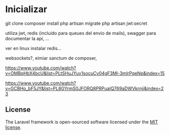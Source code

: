 #  Inicializar
git clone
composer install
php artisan migrate
php artisan jwt:secret


utiliza jwt, redis (incluido para queues del envio de mails), swagger para documentar la api, ...

ver en linux instalar redis...

websockets?, eimiar sanctum de composer,

https://www.youtube.com/watch?v=OMBqHbX4bcU&list=PLtSHuJYuv1socuCv04gF3Ml-3mlrPqeNp&index=15

https://www.youtube.com/watch?v=GCBHo_bF5JY&list=PL8GYrmS0JFORQ8PRPuaIQ769aDWVkrnjj&index=23
## License

The Laravel framework is open-sourced software licensed under the [MIT license](https://opensource.org/licenses/MIT).